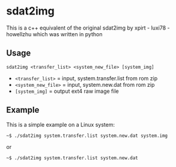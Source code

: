 # sdat2img
This is a c++ equivalent of the original sdat2img by xpirt - luxi78 - howellzhu which was written in python


## Usage
```
sdat2img <transfer_list> <system_new_file> [system_img]
```
- `<transfer_list>` = input, system.transfer.list from rom zip
- `<system_new_file>` = input, system.new.dat from rom zip
- `[system_img]` = output ext4 raw image file


## Example
This is a simple example on a Linux system: 
```
~$ ./sdat2img system.transfer.list system.new.dat system.img
```
or
```
~$ ./sdat2img system.transfer.list system.new.dat
```
